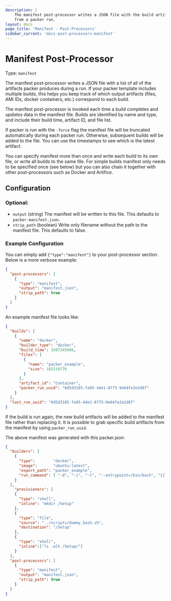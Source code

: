 ```yaml
---
description: |
    The manifest post-processor writes a JSON file with the build artifacts and IDs
    from a packer run.
layout: docs
page_title: 'Manifest - Post-Processors'
sidebar_current: 'docs-post-processors-manifest'
---
```


# Manifest Post-Processor

Type: `manifest`

The manifest post-processor writes a JSON file with a list of all of the
artifacts packer produces during a run. If your packer template includes
multiple builds, this helps you keep track of which output artifacts (files,
AMI IDs, docker containers, etc.) correspond to each build.

The manifest post-processor is invoked each time a build completes and
*updates* data in the manifest file. Builds are identified by name and type,
and include their build time, artifact ID, and file list.

If packer is run with the `-force` flag the manifest file will be truncated
automatically during each packer run. Otherwise, subsequent builds will be
added to the file. You can use the timestamps to see which is the latest
artifact.

You can specify manifest more than once and write each build to its own file,
or write all builds to the same file. For simple builds manifest only needs to
be specified once (see below) but you can also chain it together with other
post-processors such as Docker and Artifice.

## Configuration

### Optional:

-   `output` (string) The manifest will be written to this file. This defaults
    to `packer-manifest.json`.
-   `strip_path` (boolean) Write only filename without the path to the manifest
    file. This defaults to false.

### Example Configuration

You can simply add `{"type":"manifest"}` to your post-processor section. Below
is a more verbose example:

``` json
{
  "post-processors": [
    {
      "type": "manifest",
      "output": "manifest.json",
      "strip_path": true
    }
  ]
}
```

An example manifest file looks like:

``` json
{
  "builds": [
    {
      "name": "docker",
      "builder_type": "docker",
      "build_time": 1507245986,
      "files": [
        {
          "name": "packer_example",
          "size": 102219776
        }
      ],
      "artifact_id": "Container",
      "packer_run_uuid": "6d5d3185-fa95-44e1-8775-9e64fe2e2d8f"
    }
  ],
  "last_run_uuid": "6d5d3185-fa95-44e1-8775-9e64fe2e2d8f"
}
```

If the build is run again, the new build artifacts will be added to the
manifest file rather than replacing it. It is possible to grab specific build
artifacts from the manifest by using `packer_run_uuid`.

The above manifest was generated with this packer.json:

``` json
{
  "builders": [
    {
      "type":        "docker",
      "image":       "ubuntu:latest",
      "export_path": "packer_example",
      "run_command": [ "-d", "-i", "-t", "--entrypoint=/bin/bash", "{{.Image}}" ]
    }
  ],
    "provisioners": [
    {
      "type": "shell",
      "inline": "mkdir /Setup"
    },
    {
      "type": "file",
      "source": "../scripts/dummy_bash.sh",
      "destination": "/Setup"
    },
    {
      "type": "shell",
      "inline":["ls -alh /Setup/"]
    }
  ],
  "post-processors": [
    {
      "type": "manifest",
      "output": "manifest.json",
      "strip_path": true
    }
  ]
}
```
